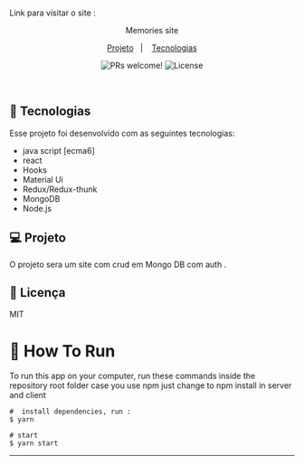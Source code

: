 <p align="center">
  <img alt="" src="./home-tmdb.png" height-max='720px'>
</p>

<p>Link para visitar o site : 
<!-- <a href="https://tmdbdany.netlify.app/" />Demo</a> -->
</p>
<p align='center'> Memories site<p/>

<p align="center">
  <a href="#-projeto">Projeto</a>&nbsp;&nbsp;&nbsp;|&nbsp;&nbsp;&nbsp;
   <a href="#-Tecnologias">Tecnologias</a>


<p align="center">
 <img src="https://img.shields.io/static/v1?label=PRs&message=welcome&color=49AA26&labelColor=000000" alt="PRs welcome!" />

  <img alt="License" src="https://img.shields.io/static/v1?label=license&message=MIT&color=49AA26&labelColor=000000">
</p>

<br>



## 🚀 Tecnologias

Esse projeto foi desenvolvido com as seguintes tecnologias:

- java script [ecma6]
- react
- Hooks
- Material Ui 
- Redux/Redux-thunk
- MongoDB
- Node.js

## 💻 Projeto

O projeto sera um site com crud em Mongo DB com auth .

## :memo: Licença

MIT


# :wrench: How To Run
To run this app on your computer, run these commands inside the repository root folder
case you use npm just change to npm install
in server and client
```shell
#  install dependencies, run :
$ yarn

# start 
$ yarn start

```



---
